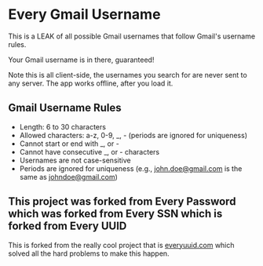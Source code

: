 # Every Gmail Username

This is a LEAK of all possible Gmail usernames that follow Gmail's username rules.

Your Gmail username is in there, guaranteed! 

Note this is all client-side, the usernames you search for are never sent to any server. The app works offline, after you load it. 

## Gmail Username Rules

- Length: 6 to 30 characters
- Allowed characters: a-z, 0-9, _, - (periods are ignored for uniqueness)
- Cannot start or end with _, or -
- Cannot have consecutive _, or - characters
- Usernames are not case-sensitive
- Periods are ignored for uniqueness (e.g., john.doe@gmail.com is the same as johndoe@gmail.com)

## This project was forked from Every Password which was forked from Every SSN which is forked from Every UUID

This is forked from the really cool project that is [everyuuid.com](https://everyuuid.com) which solved all the hard problems to make this happen. 

